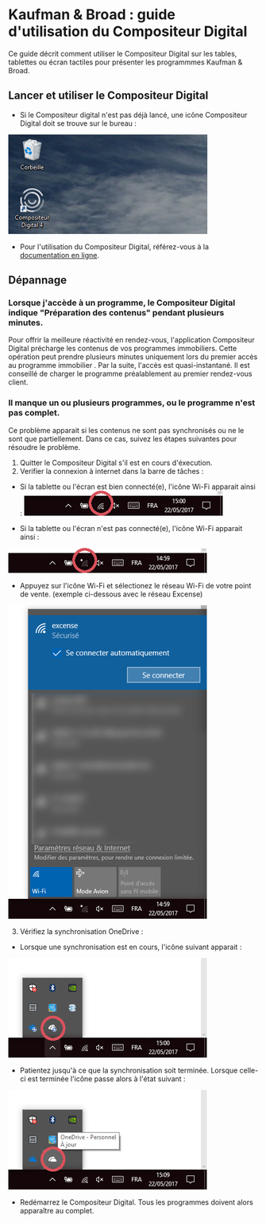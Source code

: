# Kaufman & Broad : guide d'utilisation du Compositeur Digital

Ce guide décrit comment utiliser le Compositeur Digital sur les tables, tablettes ou écran tactiles pour présenter les programmmes Kaufman & Broad.


## Lancer et utiliser le Compositeur Digital

- Si le Compositeur digital n'est pas déjà lancé, une icône Compositeur Digital doit se trouve sur le bureau :

![Icône de lancement](img/ketb_launch_icon.jpg)

- Pour l'utilisation du Compositeur Digital, référez-vous à la [documentation en ligne](use.md).

## Dépannage

### Lorsque j'accède à un programme, le Compositeur Digital indique "Préparation des contenus" pendant plusieurs minutes.

Pour offrir la meilleure réactivité en rendez-vous, l'application Compositeur Digital précharge les contenus de vos programmes immobiliers. Cette opération peut prendre plusieurs minutes uniquement lors du premier accès au programme immobilier . Par la suite, l'accès est quasi-instantané. Il est conseillé de charger le programme préalablement au premier rendez-vous client.

### Il manque un ou plusieurs programmes, ou le programme n'est pas complet.

Ce problème apparait si les contenus ne sont pas synchronisés ou ne le sont que partiellement. Dans ce cas, suivez les étapes suivantes pour résoudre le problème.

1. Quitter le Compositeur Digital s'il est en cours d'éxecution.
2. Verifier la connexion à internet dans la barre de tâches :

- Si la tablette ou l'écran est bien connecté(e), l'icône Wi-Fi apparait ainsi :
![connexion ok](img/ketb_net_ok.jpg)

- Si la tablette ou l'écran n'est pas connecté(e), l'icône Wi-Fi apparait ainsi :

![connexion ko](img/ketb_net_ko.jpg)

- Appuyez sur l'icône Wi-Fi et sélectionez le réseau Wi-Fi de votre point de vente. (exemple ci-dessous avec le réseau Excense) 

![connect](img/ketb_net_connect.jpg)

3. Vérifiez la synchronisation OneDrive :
- Lorsque une synchronisation est en cours, l'icône suivant apparait :  

![synchro](img/ketb_onedrive_sync.jpg)

- Patientez jusqu'à ce que la synchronisation soit terminée. Lorsque celle-ci est terminée l'icône passe alors à l'état suivant :

![onedrive ok](img/ketb_onedrive_ok.jpg)

- Redémarrez le Compositeur Digital. Tous les programmes doivent alors apparaître au complet.
